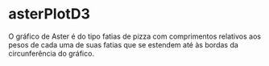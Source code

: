 # asterPlotD3
O gráfico de Aster é do tipo fatias de pizza com comprimentos relativos aos pesos de cada uma de suas fatias que se estendem até às bordas da circunferência do gráfico.
